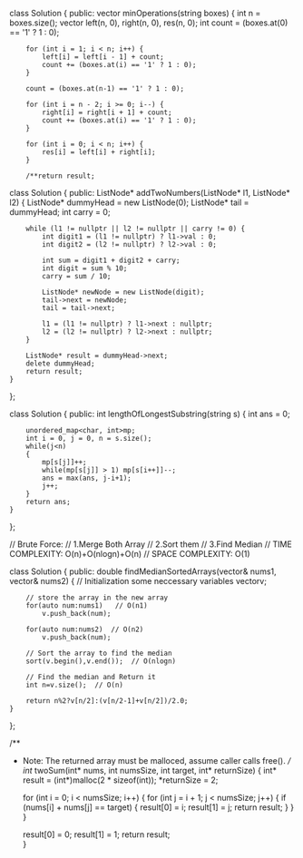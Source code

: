 class Solution {
public:
    vector<int> minOperations(string boxes) {
        int n = boxes.size();
        vector<int> left(n, 0), right(n, 0), res(n, 0);
        int count = (boxes.at(0) == '1' ? 1 : 0);

        for (int i = 1; i < n; i++) {
            left[i] = left[i - 1] + count;
            count += (boxes.at(i) == '1' ? 1 : 0);
        }

        count = (boxes.at(n-1) == '1' ? 1 : 0);

        for (int i = n - 2; i >= 0; i--) {
            right[i] = right[i + 1] + count;
            count += (boxes.at(i) == '1' ? 1 : 0);
        }

        for (int i = 0; i < n; i++) {
            res[i] = left[i] + right[i];
        }

        /**return result;   


class Solution {
public:
    ListNode* addTwoNumbers(ListNode* l1, ListNode* l2) {
        ListNode* dummyHead = new ListNode(0);
        ListNode* tail = dummyHead;
        int carry = 0;

        while (l1 != nullptr || l2 != nullptr || carry != 0) {
            int digit1 = (l1 != nullptr) ? l1->val : 0;
            int digit2 = (l2 != nullptr) ? l2->val : 0;

            int sum = digit1 + digit2 + carry;
            int digit = sum % 10;
            carry = sum / 10;

            ListNode* newNode = new ListNode(digit);
            tail->next = newNode;
            tail = tail->next;

            l1 = (l1 != nullptr) ? l1->next : nullptr;
            l2 = (l2 != nullptr) ? l2->next : nullptr;
        }

        ListNode* result = dummyHead->next;
        delete dummyHead;
        return result;
    }
};

class Solution {
public:
    int lengthOfLongestSubstring(string s) 
    {
        int ans = 0;

        unordered_map<char, int>mp;
        int i = 0, j = 0, n = s.size();
        while(j<n)
        {
            mp[s[j]]++;
            while(mp[s[j]] > 1) mp[s[i++]]--;
            ans = max(ans, j-i+1);
            j++;
        }
        return ans;
    }
};

// Brute Force:
               // 1.Merge Both Array
              // 2.Sort them
             // 3.Find Median
            // TIME COMPLEXITY: O(n)+O(nlogn)+O(n)
            // SPACE COMPLEXITY: O(1)
 
class Solution {
public:
    double findMedianSortedArrays(vector<int>& nums1, vector<int>& nums2) {
       // Initialization some neccessary variables
        vector<int>v;
        
        // store the array in the new array
        for(auto num:nums1)   // O(n1)
            v.push_back(num);
        
        for(auto num:nums2)  // O(n2)
            v.push_back(num);
        
        // Sort the array to find the median
        sort(v.begin(),v.end());  // O(nlogn)
        
        // Find the median and Return it
        int n=v.size();  // O(n)
        
        return n%2?v[n/2]:(v[n/2-1]+v[n/2])/2.0;
    }
};

/**
 * Note: The returned array must be malloced, assume caller calls free().
 */
int* twoSum(int* nums, int numsSize, int target, int* returnSize) {
 int* result = (int*)malloc(2 * sizeof(int));
    *returnSize = 2;
    
    for (int i = 0; i < numsSize; i++) {
        for (int j = i + 1; j < numsSize; j++) {
            if (nums[i] + nums[j] == target) {
                result[0] = i;
                result[1] = j;
                return result;
            }
        }
    }
    
    result[0] = 0;
    result[1] = 1;
    return result;   
}
